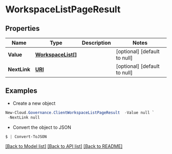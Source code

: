 # WorkspaceListPageResult
## Properties

Name | Type | Description | Notes
------------ | ------------- | ------------- | -------------
**Value** | [**WorkspaceList[]**](WorkspaceList.md) |  | [optional] [default to null]
**NextLink** | [**URI**](URI.md) |  | [optional] [default to null]

## Examples

- Create a new object
```powershell
New-Cloud.Governance.ClientWorkspaceListPageResult  -Value null `
 -NextLink null
```

- Convert the object to JSON
```powershell
$ | Convert-ToJSON
```


[[Back to Model list]](../README.md#documentation-for-models) [[Back to API list]](../README.md#documentation-for-api-endpoints) [[Back to README]](../README.md)

